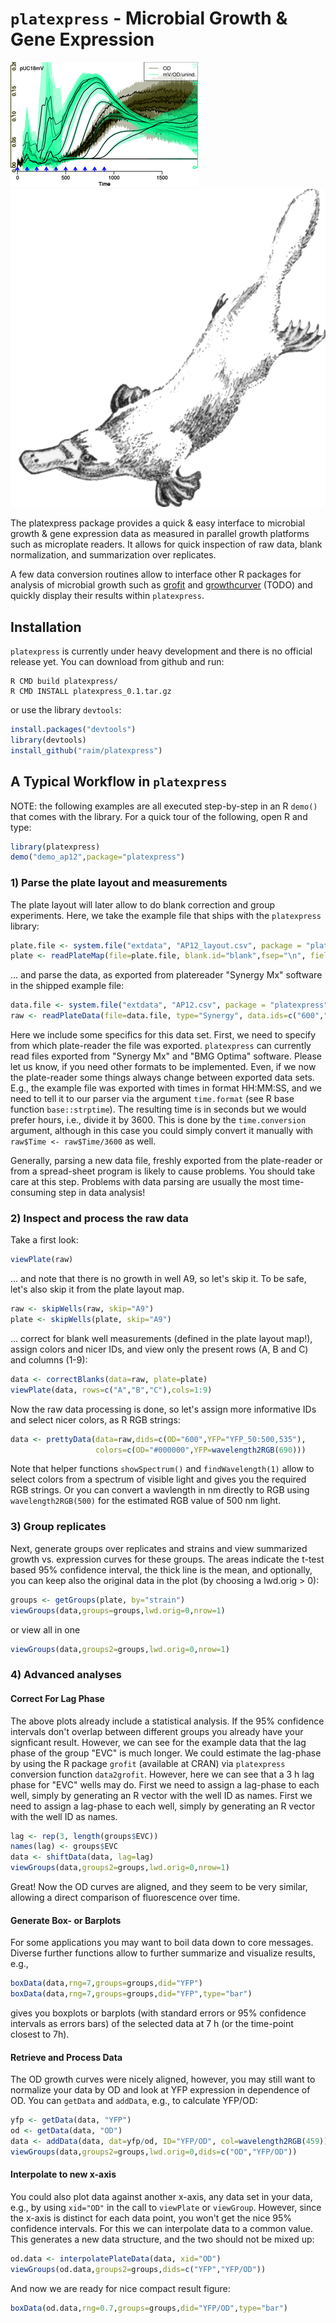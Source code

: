 # `platexpress` - Microbial Growth & Gene Expression

![platexpress](doc/ecoli_20141014.png) 
![fritz](doc/fritz_the_platypus.gif) 



The platexpress package provides a quick & easy interface to microbial
growth & gene expression data as measured in parallel growth platforms
such as microplate readers. It allows for quick inspection of raw
data, blank normalization, and summarization over replicates.

A few data conversion routines allow to interface other R
packages for analysis of microbial growth such as
[grofit](https://cran.r-project.org/web/packages/grofit/index.html)
and 
[growthcurver](https://cran.r-project.org/web/packages/growthcurver/index.html)
(TODO) and quickly display their results within `platexpress`.


## Installation

`platexpress` is currently under heavy development and there is no official
release yet. You can download from github and run:

```
R CMD build platexpress/
R CMD INSTALL platexpress_0.1.tar.gz
```

or use the library `devtools`:

```R
install.packages("devtools")
library(devtools)
install_github("raim/platexpress")
```


## A Typical Workflow in `platexpress`

NOTE: the following examples are all executed step-by-step in an R
`demo()` that comes with the library. For a quick tour of the following, 
open R and type:

```R
library(platexpress)
demo("demo_ap12",package="platexpress")
``` 

### 1) Parse the plate layout and measurements 

The plate layout will later allow to do blank correction and group
experiments. Here, we take the example file that ships with the 
`platexpress` library:

```R
plate.file <- system.file("extdata", "AP12_layout.csv", package = "platexpress")
plate <- readPlateMap(file=plate.file, blank.id="blank",fsep="\n", fields=c("strain","samples"))
```

... and parse the data, as exported from platereader "Synergy Mx" 
software in the shipped example file:

```R
data.file <- system.file("extdata", "AP12.csv", package = "platexpress")
raw <- readPlateData(file=data.file, type="Synergy", data.ids=c("600","YFP_50:500,535"), time.format="%H:%M:%S", time.conversion=1/3600)
```

Here we include some specifics for this data set. First, we need to
specify from which plate-reader the file was exported. `platexpress`
can currently read files exported from "Synergy Mx" and "BMG Optima"
software. Please let us know, if you need other formats to be
implemented.  Even, if we now the plate-reader some things always
change between exported data sets. E.g., the example file was exported
with times in format HH:MM:SS, and we need to tell it to our parser
via the argument `time.format` (see R base function
`base::strptime`). The resulting time is in seconds but we would prefer
hours, i.e., divide it by 3600. This is done by the `time.conversion`
argument, although in this case you could simply convert it manually
with `raw$Time <- raw$Time/3600` as well.

Generally, parsing a new data file, freshly exported from the
plate-reader or from a spread-sheet program is likely to cause
problems. You should take care at this step. Problems with data
parsing are usually the most time-consuming step in data analysis!

### 2) Inspect and process the raw data

Take a first look:

```R
viewPlate(raw)
```

... and note that there is no growth in well A9, so let's skip it. To
be safe, let's also skip it from the plate layout map.

```R
raw <- skipWells(raw, skip="A9")
plate <- skipWells(plate, skip="A9")
```

... correct for blank well measurements (defined in the plate layout
map!), assign colors and nicer IDs, and view only the present 
rows (A, B and C) and columns (1-9):

```R
data <- correctBlanks(data=raw, plate=plate)
viewPlate(data, rows=c("A","B","C"),cols=1:9)
```

Now the raw data processing is done, so let's assign more informative IDs 
and select nicer colors, as R RGB strings:

```R
data <- prettyData(data=raw,dids=c(OD="600",YFP="YFP_50:500,535"), 
                   colors=c(OD="#000000",YFP=wavelength2RGB(690)))
```

Note that helper functions `showSpectrum()` and `findWavelength(1)`
allow to select colors from a spectrum of visible light and gives
you the required RGB strings. Or you can convert a wavlength in nm
directly to RGB using `wavelength2RGB(500)` for the estimated RGB value
of 500 nm light.

### 3) Group replicates

Next, generate groups over replicates and strains
and view summarized growth vs. expression curves for these groups.
The areas indicate the t-test based 95% confidence interval,
the thick line is the mean, and optionally, you can keep also
the original data in the plot (by choosing a lwd.orig > 0):

```R
groups <- getGroups(plate, by="strain")
viewGroups(data,groups=groups,lwd.orig=0,nrow=1)
```
or view all in one
```R
viewGroups(data,groups2=groups,lwd.orig=0,nrow=1)
```

### 4) Advanced analyses

#### Correct For Lag Phase

The above plots already include a statistical analysis. If the 95% confidence
intervals don't overlap between different groups you already have
your signficant result. However, we can see for the example data
that the lag phase of the group "EVC" is much longer. We could
estimate the lag-phase by using the R package `grofit` (available at CRAN) via
`platexpress` conversion function `data2grofit`. However, here we can see
that a 3 h lag phase for "EVC" wells may do. First we need to assign
a lag-phase to each well, simply by generating an R vector with the well
ID as names. First we need to assign a lag-phase to each well, simply by 
generating an R vector with the well ID as names.

```R
lag <- rep(3, length(groups$EVC))
names(lag) <- groups$EVC
data <- shiftData(data, lag=lag)
viewGroups(data,groups2=groups,lwd.orig=0,nrow=1)
```
Great! Now the OD curves are aligned, and they seem to be very similar,
allowing a direct comparison of fluorescence over time.

#### Generate Box- or Barplots 

For some applications you may want to boil data down to core messages. 
Diverse further functions allow to further summarize and visualize results, 
e.g., 

```R
boxData(data,rng=7,groups=groups,did="YFP")
boxData(data,rng=7,groups=groups,did="YFP",type="bar")
```

gives you boxplots or barplots (with standard errors or 95% confidence
intervals as errors bars) of the selected data at 7 h (or the time-point
closest to 7h).

#### Retrieve and Process Data

The OD growth curves were nicely aligned, however, you may still want to 
normalize your data by OD and look at YFP expression in dependence of OD.
You can `getData` and `addData`, e.g., to calculate YFP/OD:

```R
yfp <- getData(data, "YFP")
od <- getData(data, "OD")
data <- addData(data, dat=yfp/od, ID="YFP/OD", col=wavelength2RGB(459))
viewGroups(data,groups2=groups,lwd.orig=0,dids=c("OD","YFP/OD"))
```

#### Interpolate to new x-axis

You could also plot data against another x-axis, any data set in your
data, e.g., by using `xid="OD"` in the call to `viewPlate` or
`viewGroup`. However, since the x-axis is distinct for each data
point, you won't get the nice 95% confidence intervals. For this we
can interpolate data to a common value. This generates a new data
structure, and the two should not be mixed up:

```R
od.data <- interpolatePlateData(data, xid="OD")
viewGroups(od.data,groups2=groups,dids=c("YFP","YFP/OD"))
```

And now we are ready for nice compact result figure:

```R
boxData(od.data,rng=0.7,groups=groups,did="YFP/OD",type="bar")
```
